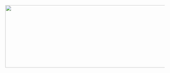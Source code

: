 

<a href="https://github.com/devxb/gitanimals">
  <img
    src="https://render.gitanimals.org/lines/wnsgur1?pet-id=614308703289052562"
    width="1200"
    height="200"
  />
</a>
